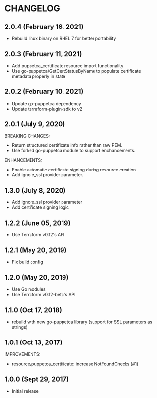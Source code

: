 # CHANGELOG

## 2.0.4 (February 16, 2021)

- Rebuild linux binary on RHEL 7 for better portability

## 2.0.3 (February 11, 2021)

- Add puppetca_certificate resource import functionality
- Use go-puppetca/GetCertStatusByName to populate certificate metadata properly in state

## 2.0.2 (February 10, 2021)

- Update go-puppetca dependency
- Update terraform-plugin-sdk to v2

## 2.0.1 (July 9, 2020)

BREAKING CHANGES:

- Return structured certificate info rather than raw PEM.
- Use forked go-puppetca module to support enchancements.

ENHANCEMENTS:

- Enable automatic certificate signing during resource creation.
- Add ignore_ssl provider parameter.

## 1.3.0 (July 8, 2020)

- Add ignore_ssl provider parameter
- Add certificate signing logic

## 1.2.2 (June 05, 2019)

- Use Terraform v0.12's API

## 1.2.1 (May 20, 2019)

- Fix build config

## 1.2.0 (May 20, 2019)

- Use Go modules
- Use Terraform v0.12-beta's API

## 1.1.0 (Oct 17, 2018)

- rebuild with new go-puppetca library (support for SSL parameters as strings)

## 1.0.1 (Oct 13, 2017)

IMPROVEMENTS:

- resource/puppetca_certificate: increase NotFoundChecks ([#1](https://github.com/greennosedmule/terraform-provider-puppetca/issues/1))

## 1.0.0 (Sept 29, 2017)

- Initial release
